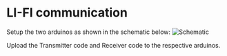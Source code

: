 # LI-FI communication

Setup the two arduinos as shown in the schematic below:
![Schematic](<img width="869" height="382" alt="Screenshot 2025-10-23 214010" src="https://github.com/user-attachments/assets/fe86cefa-7b43-498f-b05c-e98b2fe5b10c" />
)


Upload the Transmitter code and Receiver code to the respective arduinos.
